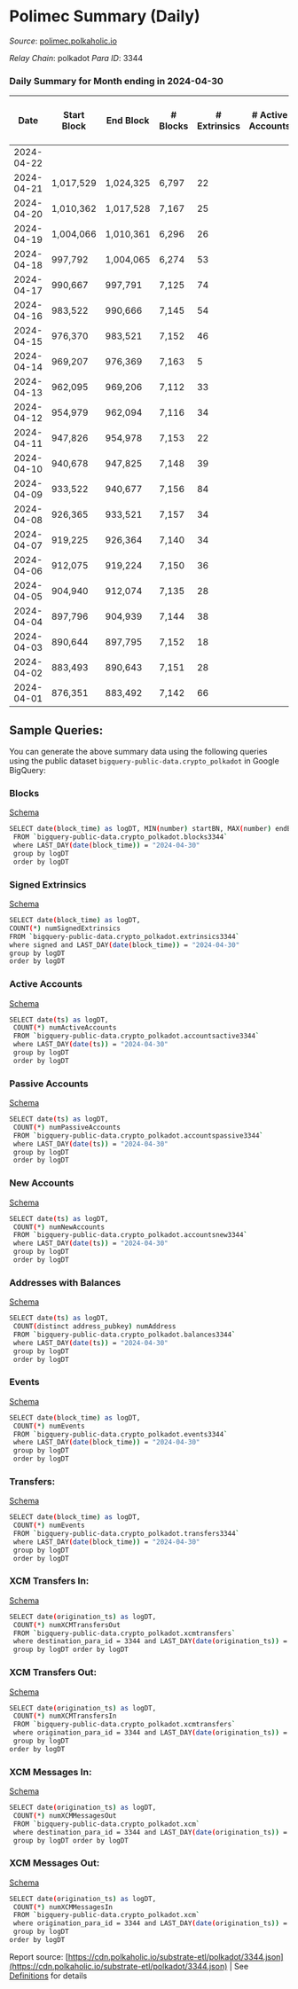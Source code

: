 # Polimec Summary (Daily)

_Source_: [polimec.polkaholic.io](https://polimec.polkaholic.io)

*Relay Chain*: polkadot
*Para ID*: 3344



### Daily Summary for Month ending in 2024-04-30


| Date    | Start Block | End Block | # Blocks | # Extrinsics | # Active Accounts | # Passive Accounts | # New Accounts | # Addresses | # Events  | # Transfers ($USD) | # XCM Transfers In ($USD) | # XCM Transfers Out ($USD) | # XCM In | # XCM Out | Issues |
|---------|-------------|-----------|----------|--------------|-------------------|--------------------|----------------|-------------|-----------|--------------------|---------------------------|----------------------------|----------|-----------|--------|
| 2024-04-22 |  |  |  |  |  |  |  |  |  |   |   |   |  |  |  |
| 2024-04-21 | 1,017,529 | 1,024,325 | 6,797 | 22 |  |  |  | 874 | 19,113 | 1,925  |   |   |  |  |  |
| 2024-04-20 | 1,010,362 | 1,017,528 | 7,167 | 25 |  |  |  |  | 19,792 | 1,900  |   |   |  |  |  |
| 2024-04-19 | 1,004,066 | 1,010,361 | 6,296 | 26 |  |  |  | 871 | 16,434 | 1,308  |   |   |  |  |  |
| 2024-04-18 | 997,792 | 1,004,065 | 6,274 | 53 |  |  |  | 870 | 18,284 | 1,930  |   |   |  |  |  |
| 2024-04-17 | 990,667 | 997,791 | 7,125 | 74 |  |  |  | 868 | 18,772 | 1,490  |   |   |  |  |  |
| 2024-04-16 | 983,522 | 990,666 | 7,145 | 54 |  |  |  | 858 | 20,108 | 1,974  |   |   |  |  |  |
| 2024-04-15 | 976,370 | 983,521 | 7,152 | 46 |  |  |  | 846 | 20,191 | 2,002  |   |   |  |  |  |
| 2024-04-14 | 969,207 | 976,369 | 7,163 | 5 |  |  |  | 835 | 19,943 | 1,982  |   |   |  |  |  |
| 2024-04-13 | 962,095 | 969,206 | 7,112 | 33 |  |  |  | 835 | 20,003 | 1,983  |   |   |  |  |  |
| 2024-04-12 | 954,979 | 962,094 | 7,116 | 34 |  |  |  | 834 | 20,010 | 1,984  |   |   |  |  |  |
| 2024-04-11 | 947,826 | 954,978 | 7,153 | 22 |  |  |  | 832 | 20,012 | 1,983  |   |   |  |  |  |
| 2024-04-10 | 940,678 | 947,825 | 7,148 | 39 |  |  |  | 831 | 20,115 | 1,993  |   |   |  |  |  |
| 2024-04-09 | 933,522 | 940,677 | 7,156 | 84 |  |  |  | 826 | 20,908 | 2,135  |   |   |  |  |  |
| 2024-04-08 | 926,365 | 933,521 | 7,157 | 34 |  |  |  | 781 | 20,098 | 1,980  |   |   |  |  |  |
| 2024-04-07 | 919,225 | 926,364 | 7,140 | 34 |  |  |  | 779 | 20,081 | 1,994  |   |   |  |  |  |
| 2024-04-06 | 912,075 | 919,224 | 7,150 | 36 |  |  |  | 771 | 20,113 | 1,986  |   |   |  |  |  |
| 2024-04-05 | 904,940 | 912,074 | 7,135 | 28 |  |  |  | 767 | 20,056 | 1,995  |   |   |  |  |  |
| 2024-04-04 | 897,796 | 904,939 | 7,144 | 38 |  |  |  | 763 | 20,163 | 1,998  |   |   |  |  |  |
| 2024-04-03 | 890,644 | 897,795 | 7,152 | 18 |  |  |  | 760 | 20,033 | 1,992  |   |   |  |  |  |
| 2024-04-02 | 883,493 | 890,643 | 7,151 | 28 |  |  |  | 758 | 20,080 | 1,986  |   |   |  |  |  |
| 2024-04-01 | 876,351 | 883,492 | 7,142 | 66 |  |  |  | 754 | 20,251 | 1,979  |   |   |  |  |  |

## Sample Queries:
You can generate the above summary data using the following queries using the public dataset `bigquery-public-data.crypto_polkadot` in Google BigQuery:


### Blocks 

[Schema](https://github.com/colorfulnotion/substrate-etl/blob/main/schema/blocks.json)

```bash
SELECT date(block_time) as logDT, MIN(number) startBN, MAX(number) endBN, COUNT(*) numBlocks 
 FROM `bigquery-public-data.crypto_polkadot.blocks3344`  
 where LAST_DAY(date(block_time)) = "2024-04-30" 
 group by logDT 
 order by logDT
```

### Signed Extrinsics 

[Schema](https://github.com/colorfulnotion/substrate-etl/blob/main/schema/extrinsics.json)

```bash
SELECT date(block_time) as logDT, 
COUNT(*) numSignedExtrinsics 
FROM `bigquery-public-data.crypto_polkadot.extrinsics3344`  
where signed and LAST_DAY(date(block_time)) = "2024-04-30" 
group by logDT 
order by logDT
```

### Active Accounts 

[Schema](https://github.com/colorfulnotion/substrate-etl/blob/main/schema/accountsactive.json)

```bash
SELECT date(ts) as logDT, 
 COUNT(*) numActiveAccounts 
 FROM `bigquery-public-data.crypto_polkadot.accountsactive3344` 
 where LAST_DAY(date(ts)) = "2024-04-30" 
 group by logDT 
 order by logDT
```

### Passive Accounts 

[Schema](https://github.com/colorfulnotion/substrate-etl/blob/main/schema/accountspassive.json)

```bash
SELECT date(ts) as logDT, 
 COUNT(*) numPassiveAccounts 
 FROM `bigquery-public-data.crypto_polkadot.accountspassive3344` 
 where LAST_DAY(date(ts)) = "2024-04-30" 
 group by logDT 
 order by logDT
```

### New Accounts 

[Schema](https://github.com/colorfulnotion/substrate-etl/blob/main/schema/accountsnew.json)

```bash
SELECT date(ts) as logDT, 
 COUNT(*) numNewAccounts 
 FROM `bigquery-public-data.crypto_polkadot.accountsnew3344` 
 where LAST_DAY(date(ts)) = "2024-04-30" 
 group by logDT
 order by logDT
```

### Addresses with Balances 

[Schema](https://github.com/colorfulnotion/substrate-etl/blob/main/schema/balances.json)

```bash
SELECT date(ts) as logDT,
 COUNT(distinct address_pubkey) numAddress 
 FROM `bigquery-public-data.crypto_polkadot.balances3344` 
 where LAST_DAY(date(ts)) = "2024-04-30" 
 group by logDT 
 order by logDT
```

### Events 

[Schema](https://github.com/colorfulnotion/substrate-etl/blob/main/schema/events.json)

```bash
SELECT date(block_time) as logDT, 
 COUNT(*) numEvents 
 FROM `bigquery-public-data.crypto_polkadot.events3344` 
 where LAST_DAY(date(block_time)) = "2024-04-30" 
 group by logDT 
 order by logDT
```

### Transfers:

[Schema](https://github.com/colorfulnotion/substrate-etl/blob/main/schema/transfers.json)

```bash
SELECT date(block_time) as logDT, 
 COUNT(*) numEvents 
 FROM `bigquery-public-data.crypto_polkadot.transfers3344` 
 where LAST_DAY(date(block_time)) = "2024-04-30" 
 group by logDT 
 order by logDT
```

### XCM Transfers In: 

[Schema](https://github.com/colorfulnotion/substrate-etl/blob/main/schema/xcmtransfers.json)

```bash
SELECT date(origination_ts) as logDT, 
 COUNT(*) numXCMTransfersOut 
 FROM `bigquery-public-data.crypto_polkadot.xcmtransfers` 
 where destination_para_id = 3344 and LAST_DAY(date(origination_ts)) = "2024-04-30" 
 group by logDT order by logDT
```

### XCM Transfers Out: 

[Schema](https://github.com/colorfulnotion/substrate-etl/blob/main/schema/xcmtransfers.json)

```bash
SELECT date(origination_ts) as logDT, 
 COUNT(*) numXCMTransfersIn 
 FROM `bigquery-public-data.crypto_polkadot.xcmtransfers` 
 where origination_para_id = 3344 and LAST_DAY(date(origination_ts)) = "2024-04-30" 
 group by logDT 
order by logDT
```

### XCM Messages In: 

[Schema](https://github.com/colorfulnotion/substrate-etl/blob/main/schema/xcm.json)

```bash
SELECT date(origination_ts) as logDT, 
 COUNT(*) numXCMMessagesOut 
 FROM `bigquery-public-data.crypto_polkadot.xcm` 
 where destination_para_id = 3344 and LAST_DAY(date(origination_ts)) = "2024-04-30" 
 group by logDT order by logDT
```

### XCM Messages Out: 

[Schema](https://github.com/colorfulnotion/substrate-etl/blob/main/schema/xcm.json)

```bash
SELECT date(origination_ts) as logDT, 
 COUNT(*) numXCMMessagesIn 
 FROM `bigquery-public-data.crypto_polkadot.xcm` 
 where origination_para_id = 3344 and LAST_DAY(date(origination_ts)) = "2024-04-30" 
 group by logDT 
order by logDT
```


Report source: [https://cdn.polkaholic.io/substrate-etl/polkadot/3344.json](https://cdn.polkaholic.io/substrate-etl/polkadot/3344.json) | See [Definitions](/DEFINITIONS.md) for details
